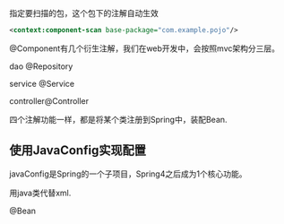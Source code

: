 

指定要扫描的包，这个包下的注解自动生效

```xml
<context:component-scan base-package="com.example.pojo"/>
```

@Component有几个衍生注解，我们在web开发中，会按照mvc架构分三层。

dao @Repository

service @Service

controller@Controller

四个注解功能一样，都是将某个类注册到Spring中，装配Bean.

## 使用JavaConfig实现配置

javaConfig是Spring的一个子项目，Spring4之后成为1个核心功能。

用java类代替xml.

@Bean